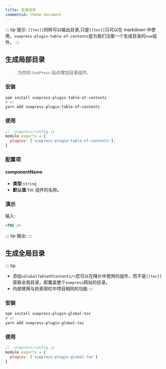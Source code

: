 ```yaml
---
title: 目录组件
commentid: theme-document
---
```


::: tip 提示:
`[[toc]]`同样可以输出目录,只是`[[toc]]`只可以在 markdown 中使用，`vuepress-plugin-table-of-contents`是为我们注册一个生成目录的`vue`组件。
:::

## 生成局部目录
> 为你的 `VuePress` 站点增加目录组件。
  
### 安装

```bash
npm install vuepress-plugin-table-of-contents
# or
yarn add vuepress-plugin-table-of-contents
```

### 使用

```javascript
// .vuepress/config.js
module.exports = {
  plugins: ['vuepress-plugin-table-of-contents'],
}
```

### 配置项

#### componentName
- **类型**:`string`
- **默认值**:`TOC`
组件的名称。

### 演示

输入:
~~~markdown
<TOC />
~~~


::: tip 输出:
<TOC />
:::

## 生成全局目录

::: tip
* 添加`<GlobalTableOfContents/>`您可以在降价中使用的组件，而不是`[[toc]]`获取全局目录，即覆盖整个`vuepress`网站的目录。
* 内部使用与检索侧栏中项目相同的功能
:::
  
### 安装

```bash
npm install vuepress-plugin-global-toc
# or
yarn add vuepress-plugin-global-toc
```

### 使用

```javascript
// .vuepress/config.js
module.exports = {
  plugins: ['vuepress-plugin-global-toc']
}
```


